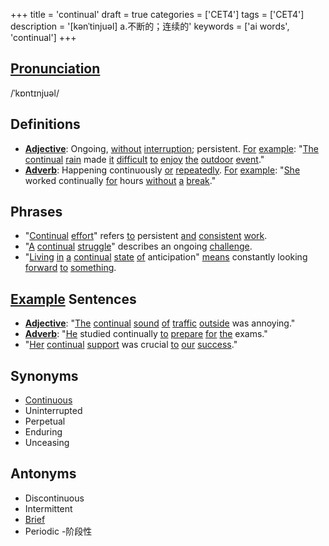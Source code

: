 +++
title = 'continual'
draft = true
categories = ['CET4']
tags = ['CET4']
description = '[kənˈtinjuəl] a.不断的；连续的'
keywords = ['ai words', 'continual']
+++

## [Pronunciation](/post/pronunciation/)
/ˈkɒntɪnjuəl/

## Definitions
- **[Adjective](/post/adjective/)**: Ongoing, [without](/post/without/) [interruption](/post/interruption/); persistent. [For](/post/for/) [example](/post/example/): "[The](/post/the/) [continual](/post/continual/) [rain](/post/rain/) made [it](/post/it/) [difficult](/post/difficult/) [to](/post/to/) [enjoy](/post/enjoy/) [the](/post/the/) [outdoor](/post/outdoor/) [event](/post/event/)."
- **[Adverb](/post/adverb/)**: Happening continuously [or](/post/or/) [repeatedly](/post/repeatedly/). [For](/post/for/) [example](/post/example/): "[She](/post/she/) worked continually [for](/post/for/) hours [without](/post/without/) [a](/post/a/) [break](/post/break/)."

## Phrases
- "[Continual](/post/continual/) [effort](/post/effort/)" refers [to](/post/to/) persistent [and](/post/and/) [consistent](/post/consistent/) [work](/post/work/).
- "[A](/post/a/) [continual](/post/continual/) [struggle](/post/struggle/)" describes an ongoing [challenge](/post/challenge/).
- "[Living](/post/living/) [in](/post/in/) [a](/post/a/) [continual](/post/continual/) [state](/post/state/) [of](/post/of/) anticipation" [means](/post/means/) constantly looking [forward](/post/forward/) [to](/post/to/) [something](/post/something/).

## [Example](/post/example/) Sentences
- **[Adjective](/post/adjective/)**: "[The](/post/the/) [continual](/post/continual/) [sound](/post/sound/) [of](/post/of/) [traffic](/post/traffic/) [outside](/post/outside/) was annoying."
- **[Adverb](/post/adverb/)**: "[He](/post/he/) studied continually [to](/post/to/) [prepare](/post/prepare/) [for](/post/for/) [the](/post/the/) exams."
- "[Her](/post/her/) [continual](/post/continual/) [support](/post/support/) was crucial [to](/post/to/) [our](/post/our/) [success](/post/success/)."

## Synonyms
- [Continuous](/post/continuous/)
- Uninterrupted
- Perpetual
- Enduring
- Unceasing

## Antonyms
- Discontinuous
- Intermittent
- [Brief](/post/brief/)
- Periodic
-阶段性

